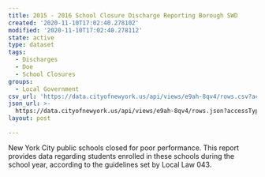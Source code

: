 ```yaml
---
title: 2015 - 2016 School Closure Discharge Reporting Borough SWD
created: '2020-11-10T17:02:40.278102'
modified: '2020-11-10T17:02:40.278112'
state: active
type: dataset
tags:
  - Discharges
  - Doe
  - School Closures
groups:
  - Local Government
csv_url: 'https://data.cityofnewyork.us/api/views/e9ah-8qv4/rows.csv?accessType=DOWNLOAD'
json_url: >-
  https://data.cityofnewyork.us/api/views/e9ah-8qv4/rows.json?accessType=DOWNLOAD
layout: post

---
```

New York City public schools closed for poor performance. This report provides data regarding students enrolled in these schools during the school year, according to the guidelines set by Local Law 043.
